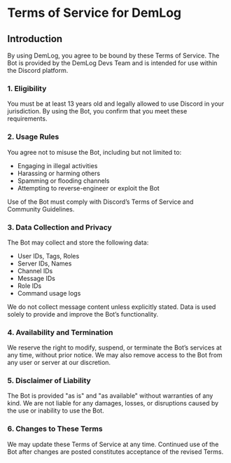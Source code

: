 # Terms of Service for DemLog

## Introduction
By using DemLog, you agree to be bound by these Terms of Service. 
The Bot is provided by the DemLog Devs Team and is intended for use within the Discord platform.

### 1. Eligibility
You must be at least 13 years old and legally allowed to use Discord in your jurisdiction. 
By using the Bot, you confirm that you meet these requirements.

### 2. Usage Rules
You agree not to misuse the Bot, including but not limited to:

 - Engaging in illegal activities
 - Harassing or harming others
 - Spamming or flooding channels
 - Attempting to reverse-engineer or exploit the Bot

Use of the Bot must comply with Discord’s Terms of Service and Community Guidelines.

### 3. Data Collection and Privacy
The Bot may collect and store the following data:

 - User IDs, Tags, Roles
 - Server IDs, Names
 - Channel IDs
 - Message IDs
 - Role IDs
 - Command usage logs

We do not collect message content unless explicitly stated. 
Data is used solely to provide and improve the Bot’s functionality.

### 4. Availability and Termination
We reserve the right to modify, suspend, or terminate the Bot’s services at any time,
without prior notice. We may also remove access to the Bot from any user or server at our discretion.

### 5. Disclaimer of Liability
The Bot is provided "as is" and "as available" without warranties of any kind. 
We are not liable for any damages, losses, or disruptions caused by the use or inability to use the Bot.

### 6. Changes to These Terms
We may update these Terms of Service at any time. Continued use of the Bot after changes are posted constitutes acceptance of the revised Terms.
